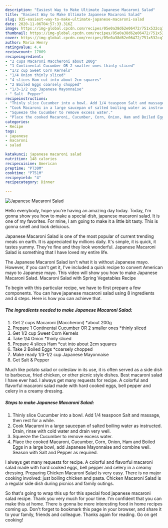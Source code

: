```yaml
---
description: "Easiest Way to Make Ultimate Japanese Macaroni Salad"
title: "Easiest Way to Make Ultimate Japanese Macaroni Salad"
slug: 935-easiest-way-to-make-ultimate-japanese-macaroni-salad
date: 2020-11-06T04:57:33.316Z
image: https://img-global.cpcdn.com/recipes/05e0a38d62e06472/751x532cq70/japanese-macaroni-salad-recipe-main-photo.jpg
thumbnail: https://img-global.cpcdn.com/recipes/05e0a38d62e06472/751x532cq70/japanese-macaroni-salad-recipe-main-photo.jpg
cover: https://img-global.cpcdn.com/recipes/05e0a38d62e06472/751x532cq70/japanese-macaroni-salad-recipe-main-photo.jpg
author: Maria Henry
ratingvalue: 4.4
reviewcount: 17009
recipeingredient:
- "2 cups Macaroni Maccheroni about 200g"
- "1 Continental Cucumber OR 2 smaller ones thinly sliced"
- "1/2 cup Sweet Corn Kernels"
- "1/4 Onion thinly sliced"
- "4 slices Ham cut into about 2cm squares"
- "2 Boiled Eggs coarsely chopped"
- "1/3-1/2 cup Japanese Mayonnaise"
- " Salt  Pepper"
recipeinstructions:
- "Thinly slice Cucumber into a bowl. Add 1/4 teaspoon Salt and massage, then rest for a while."
- "Cook Macaroni in a large saucepan of salted boiling water as instructed. Drain, rinse with cold water and drain very well."
- "Squeeze the Cucumber to remove excess water."
- "Place the cooked Macaroni, Cucumber, Corn, Onion, Ham and Boiled Eggs in a large bowl, add Japanese Mayonnaise and combine well. Season with Salt and Pepper as required."
categories:
- Recipe
tags:
- japanese
- macaroni
- salad

katakunci: japanese macaroni salad 
nutrition: 148 calories
recipecuisine: American
preptime: "PT30M"
cooktime: "PT51M"
recipeyield: "4"
recipecategory: Dinner

---
```



![Japanese Macaroni Salad](https://img-global.cpcdn.com/recipes/05e0a38d62e06472/751x532cq70/japanese-macaroni-salad-recipe-main-photo.jpg)

Hello everybody, hope you're having an amazing day today. Today, I'm gonna show you how to make a special dish, japanese macaroni salad. It is one of my favorites. For mine, I am going to make it a little bit tasty. This is gonna smell and look delicious.

Japanese Macaroni Salad is one of the most popular of current trending meals on earth. It is appreciated by millions daily. It's simple, it is quick, it tastes yummy. They're fine and they look wonderful. Japanese Macaroni Salad is something that I have loved my entire life.

The Japanese Macaroni Salad isn&#39;t what it is without Japanese mayo. However, if you can&#39;t get it, I&#39;ve included a quick recipe to convert American mayo to Japanese mayo. This video will show you how to make Japanese Macaroni Salad. Macaroni Salad with Spring Vegetables Recipe


To begin with this particular recipe, we have to first prepare a few components. You can have japanese macaroni salad using 8 ingredients and 4 steps. Here is how you can achieve that.

<!--inarticleads1-->

##### The ingredients needed to make Japanese Macaroni Salad:

1. Get 2 cups Macaroni (Maccheroni) *about 200g
1. Prepare 1 Continental Cucumber OR 2 smaller ones *thinly sliced
1. Get 1/2 cup Sweet Corn Kernels
1. Take 1/4 Onion *thinly sliced
1. Prepare 4 slices Ham *cut into about 2cm squares
1. Take 2 Boiled Eggs *coarsely chopped
1. Make ready 1/3-1/2 cup Japanese Mayonnaise
1. Get  Salt &amp; Pepper


Much like potato salad or coleslaw in its use, it is often served as a side dish to barbecue, fried chicken, or other picnic style dishes. Best macaroni salad I have ever had. I always get many requests for recipe. A colorful and flavorful macaroni salad made with hard cooked eggs, bell pepper and celery in a creamy dressing. 

<!--inarticleads2-->

##### Steps to make Japanese Macaroni Salad:

1. Thinly slice Cucumber into a bowl. Add 1/4 teaspoon Salt and massage, then rest for a while.
1. Cook Macaroni in a large saucepan of salted boiling water as instructed. Drain, rinse with cold water and drain very well.
1. Squeeze the Cucumber to remove excess water.
1. Place the cooked Macaroni, Cucumber, Corn, Onion, Ham and Boiled Eggs in a large bowl, add Japanese Mayonnaise and combine well. Season with Salt and Pepper as required.


I always get many requests for recipe. A colorful and flavorful macaroni salad made with hard cooked eggs, bell pepper and celery in a creamy dressing. Preparing Chicken Macaroni Salad is very easy. There is no major cooking involved: just boiling chicken and pasta. Chicken Macaroni Salad is a regular side dish during picnics and family outings. 

So that's going to wrap this up for this special food japanese macaroni salad recipe. Thank you very much for your time. I'm confident that you can make this at home. There is gonna be more interesting food in home recipes coming up. Don't forget to bookmark this page in your browser, and share it to your family, friends and colleague. Thanks again for reading. Go on get cooking!
